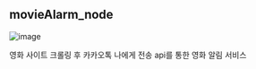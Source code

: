 ## movieAlarm_node
![image](https://github.com/okt03149/movieAlarm_node/assets/90082748/e171d558-44d0-41d7-bddb-b3b9b11b5483)

영화 사이트 크롤링 후
카카오톡 나에게 전송 api를 통한 영화 알림 서비스
